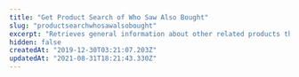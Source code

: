```yaml
---
title: "Get Product Search of Who Saw Also Bought"
slug: "productsearchwhosawalsobought"
excerpt: "Retrieves general information about other related products that the users saw and also bought."
hidden: false
createdAt: "2019-12-30T03:21:07.203Z"
updatedAt: "2021-08-31T18:21:43.330Z"
---
```

